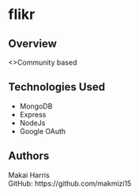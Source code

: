 <h1>flikr</h1>
<h2>Overview</h2>
<>Community based 
<h2>Technologies Used</h2>
<ul>
    <li>MongoDB</li>
    <li>Express</li>
    <li>NodeJs</li>
    <li>Google OAuth</li>
</ul>
<h2>Authors</h2>
<p>Makai Harris <br> GitHub: https://github.com/makmizi15 </p>